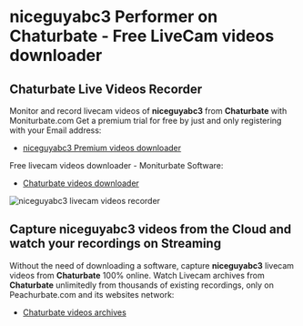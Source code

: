 # niceguyabc3 Performer on Chaturbate - Free LiveCam videos downloader

## Chaturbate Live Videos Recorder

Monitor and record livecam videos of **niceguyabc3** from **Chaturbate** with Moniturbate.com
Get a premium trial for free by just and only registering with your Email address:
* [niceguyabc3 Premium videos downloader](https://moniturbate.com/request-demo-licence-key.html)

Free livecam videos downloader - Moniturbate Software:
* [Chaturbate videos downloader](https://moniturbate.com/moniturbate-download-software.html)

![niceguyabc3 livecam videos recorder](https://peachurnet.com/templates/moniturbate-software.png)


## Capture niceguyabc3 videos from the Cloud and watch your recordings on Streaming

Without the need of downloading a software, capture **niceguyabc3** livecam videos from **Chaturbate** 100% online.
Watch Livecam archives from **Chaturbate** unlimitedly from thousands of existing recordings, only on Peachurbate.com and its websites network:
* [Chaturbate videos archives](https://peachurnet.com/)